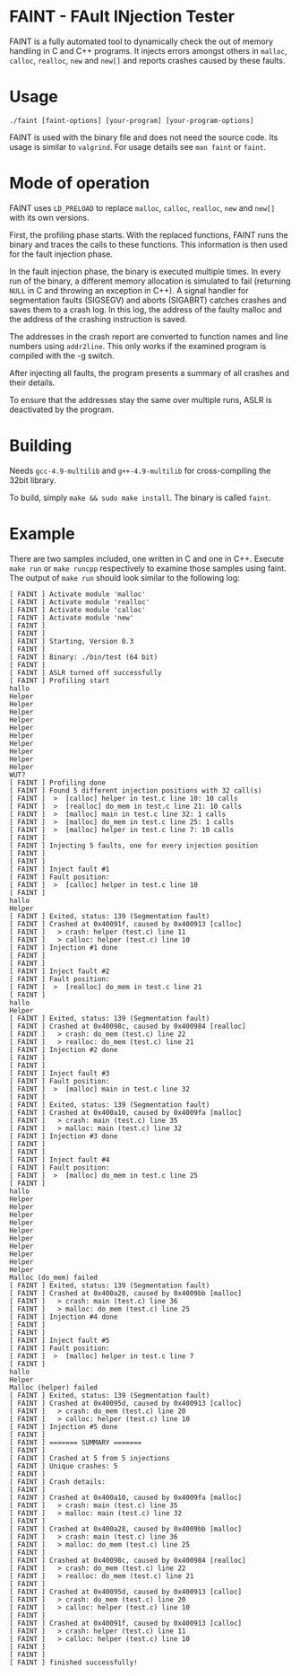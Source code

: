 FAINT - FAult INjection Tester
=========

FAINT is a fully automated tool to dynamically check the out of memory handling in C and C++ programs. 
It injects errors amongst others in `malloc`, `calloc`, `realloc`, `new` and `new[]` and reports crashes caused by these faults. 

# Usage

`./faint [faint-options] [your-program] [your-program-options]`
 
FAINT is used with the binary file and does not need the source code. Its usage is similar to `valgrind`. For usage details see `man faint` or `faint`.

# Mode of operation

FAINT uses `LD_PRELOAD` to replace `malloc`, `calloc`, `realloc`, `new` and `new[]` with its own versions. 

First, the profiling phase starts. With the replaced functions, FAINT runs the binary and traces the calls to these functions. 
This information is then used for the fault injection phase. 

In the fault injection phase, the binary is executed multiple times. In every run of the binary, a different memory allocation is simulated to fail (returning `NULL` in C and throwing an exception in C++). 
A signal handler for segmentation faults (SIGSEGV) and aborts (SIGABRT) catches crashes and saves them to a crash log. In this log, the address of the faulty malloc and the address of the crashing instruction is saved. 

The addresses in the crash report are converted to function names and line numbers using `addr2line`. This only works if the examined program is compiled with the -g switch. 

After injecting all faults, the program presents a summary of all crashes and their details. 

To ensure that the addresses stay the same over multiple runs, ASLR is deactivated by the program. 

# Building

Needs `gcc-4.9-multilib` and `g++-4.9-multilib` for cross-compiling the 32bit library.

To build, simply `make && sudo make install`. The binary is called `faint`. 

# Example

There are two samples included, one written in C and one in C++. Execute `make run` or `make runcpp` respectively to examine those samples using faint. The output of `make run` should look similar to the following log:

    [ FAINT ] Activate module 'malloc'
    [ FAINT ] Activate module 'realloc'
    [ FAINT ] Activate module 'calloc'
    [ FAINT ] Activate module 'new'
    [ FAINT ] 
    [ FAINT ] 
    [ FAINT ] Starting, Version 0.3
    [ FAINT ] 
    [ FAINT ] Binary: ./bin/test (64 bit)
    [ FAINT ] 
    [ FAINT ] ASLR turned off successfully
    [ FAINT ] Profiling start
    hallo
    Helper
    Helper
    Helper
    Helper
    Helper
    Helper
    Helper
    Helper
    Helper
    Helper
    WUT?
    [ FAINT ] Profiling done
    [ FAINT ] Found 5 different injection positions with 32 call(s)
    [ FAINT ]  >  [calloc] helper in test.c line 10: 10 calls
    [ FAINT ]  >  [realloc] do_mem in test.c line 21: 10 calls
    [ FAINT ]  >  [malloc] main in test.c line 32: 1 calls
    [ FAINT ]  >  [malloc] do_mem in test.c line 25: 1 calls
    [ FAINT ]  >  [malloc] helper in test.c line 7: 10 calls
    [ FAINT ] 
    [ FAINT ] Injecting 5 faults, one for every injection position
    [ FAINT ] 
    [ FAINT ] 
    [ FAINT ] Inject fault #1
    [ FAINT ] Fault position:
    [ FAINT ]  >  [calloc] helper in test.c line 10
    [ FAINT ] 
    hallo
    Helper
    [ FAINT ] Exited, status: 139 (Segmentation fault)
    [ FAINT ] Crashed at 0x40091f, caused by 0x400913 [calloc]
    [ FAINT ]   > crash: helper (test.c) line 11
    [ FAINT ]   > calloc: helper (test.c) line 10
    [ FAINT ] Injection #1 done
    [ FAINT ] 
    [ FAINT ] 
    [ FAINT ] Inject fault #2
    [ FAINT ] Fault position:
    [ FAINT ]  >  [realloc] do_mem in test.c line 21
    [ FAINT ] 
    hallo
    Helper
    [ FAINT ] Exited, status: 139 (Segmentation fault)
    [ FAINT ] Crashed at 0x40098c, caused by 0x400984 [realloc]
    [ FAINT ]   > crash: do_mem (test.c) line 22
    [ FAINT ]   > realloc: do_mem (test.c) line 21
    [ FAINT ] Injection #2 done
    [ FAINT ] 
    [ FAINT ] 
    [ FAINT ] Inject fault #3
    [ FAINT ] Fault position:
    [ FAINT ]  >  [malloc] main in test.c line 32
    [ FAINT ] 
    [ FAINT ] Exited, status: 139 (Segmentation fault)
    [ FAINT ] Crashed at 0x400a10, caused by 0x4009fa [malloc]
    [ FAINT ]   > crash: main (test.c) line 35
    [ FAINT ]   > malloc: main (test.c) line 32
    [ FAINT ] Injection #3 done
    [ FAINT ] 
    [ FAINT ] 
    [ FAINT ] Inject fault #4
    [ FAINT ] Fault position:
    [ FAINT ]  >  [malloc] do_mem in test.c line 25
    [ FAINT ] 
    hallo
    Helper
    Helper
    Helper
    Helper
    Helper
    Helper
    Helper
    Helper
    Helper
    Helper
    Malloc (do_mem) failed
    [ FAINT ] Exited, status: 139 (Segmentation fault)
    [ FAINT ] Crashed at 0x400a28, caused by 0x4009bb [malloc]
    [ FAINT ]   > crash: main (test.c) line 36
    [ FAINT ]   > malloc: do_mem (test.c) line 25
    [ FAINT ] Injection #4 done
    [ FAINT ] 
    [ FAINT ] 
    [ FAINT ] Inject fault #5
    [ FAINT ] Fault position:
    [ FAINT ]  >  [malloc] helper in test.c line 7
    [ FAINT ] 
    hallo
    Helper
    Malloc (helper) failed
    [ FAINT ] Exited, status: 139 (Segmentation fault)
    [ FAINT ] Crashed at 0x40095d, caused by 0x400913 [calloc]
    [ FAINT ]   > crash: do_mem (test.c) line 20
    [ FAINT ]   > calloc: helper (test.c) line 10
    [ FAINT ] Injection #5 done
    [ FAINT ] 
    [ FAINT ] ======= SUMMARY =======
    [ FAINT ] 
    [ FAINT ] Crashed at 5 from 5 injections
    [ FAINT ] Unique crashes: 5
    [ FAINT ] 
    [ FAINT ] Crash details:
    [ FAINT ] 
    [ FAINT ] Crashed at 0x400a10, caused by 0x4009fa [malloc]
    [ FAINT ]   > crash: main (test.c) line 35
    [ FAINT ]   > malloc: main (test.c) line 32
    [ FAINT ] 
    [ FAINT ] Crashed at 0x400a28, caused by 0x4009bb [malloc]
    [ FAINT ]   > crash: main (test.c) line 36
    [ FAINT ]   > malloc: do_mem (test.c) line 25
    [ FAINT ] 
    [ FAINT ] Crashed at 0x40098c, caused by 0x400984 [realloc]
    [ FAINT ]   > crash: do_mem (test.c) line 22
    [ FAINT ]   > realloc: do_mem (test.c) line 21
    [ FAINT ] 
    [ FAINT ] Crashed at 0x40095d, caused by 0x400913 [calloc]
    [ FAINT ]   > crash: do_mem (test.c) line 20
    [ FAINT ]   > calloc: helper (test.c) line 10
    [ FAINT ] 
    [ FAINT ] Crashed at 0x40091f, caused by 0x400913 [calloc]
    [ FAINT ]   > crash: helper (test.c) line 11
    [ FAINT ]   > calloc: helper (test.c) line 10
    [ FAINT ] 
    [ FAINT ] 
    [ FAINT ] finished successfully!

    